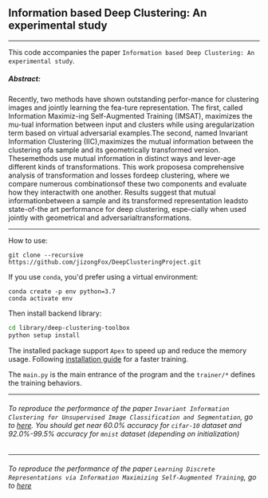 ## Information based Deep Clustering: An experimental study
___
This code accompanies the paper `Information based Deep Clustering: An experimental study`.

##### Abstract:
Recently, two methods have shown outstanding perfor-mance for clustering images and jointly learning the fea-ture representation.  The first, called Information Maximiz-ing Self-Augmented Training (IMSAT), maximizes the mu-tual information between input and clusters while using aregularization term based on virtual adversarial examples.The second, named Invariant Information Clustering (IIC),maximizes the mutual information between the clustering ofa sample and its geometrically transformed version.  Thesemethods use mutual information in distinct ways and lever-age different kinds of transformations.  This work proposesa comprehensive analysis of transformation and losses fordeep clustering, where we compare numerous combinationsof  these  two  components  and  evaluate  how  they  interactwith one another.  Results suggest that mutual informationbetween a sample and its transformed representation leadsto  state-of-the  art  performance  for  deep  clustering,  espe-cially when used jointly with geometrical and adversarialtransformations.


___
How to use:
```
git clone --recursive https://github.com/jizongFox/DeepClusteringProject.git
```
If you use `conda`, you'd prefer using a virtual environment:    
```
conda create -p env python=3.7
conda activate env
```   
Then install backend library:
```bash
cd library/deep-clustering-toolbox
python setup install
```   
The installed package support `Apex` to speed up and reduce the memory usage. Following [installation guide](https://github.com/NVIDIA/apex)
for a faster training.

The `main.py` is the main entrance of the program and the `trainer/*` defines the training behaviors. 


___
###### To reproduce the performance of the paper `Invariant Information Clustering for Unsupervised Image Classification and Segmentation`, go to [here](https://github.com/jizongFox/DeepClusteringProject/blob/master/baseline/run_baseline.sh). You should get near 60.0% accuracy for `cifar-10` dataset and 92.0%-99.5% accuracy for `mnist` dataset (depending on initialization)


___
###### To reproduce the performance of the paper `Learning Discrete Representations via Information Maximizing Self-Augmented Training`, go to [here](https://github.com/jizongFox/DeepClusteringProject/blob/master/baseline/run_baseline.sh)

